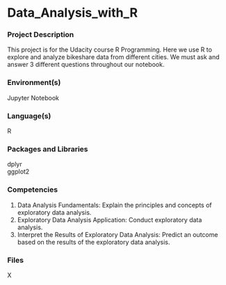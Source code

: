 # Data_Analysis_with_R
### Project Description
This project is for the Udacity course R Programming. Here we use R to explore and analyze bikeshare data from different cities. We must ask and answer 3 different questions throughout our notebook.
### Environment(s)
Jupyter Notebook
### Language(s)
R
### Packages and Libraries
dplyr  
ggplot2
### Competencies
1. Data Analysis Fundamentals: Explain the principles and concepts of exploratory data analysis.
2. Exploratory Data Analysis Application: Conduct exploratory data analysis.
3. Interpret the Results of Exploratory Data Analysis: Predict an outcome based on the results of the exploratory data analysis.
### Files
X
